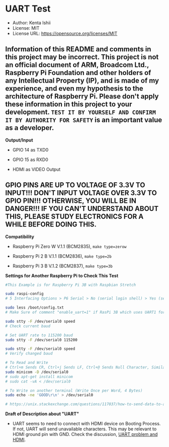 # UART Test

* Author: Kenta Ishii
* License: MIT
* License URL: https://opensource.org/licenses/MIT

## Information of this README and comments in this project may be incorrect. This project is not an official document of ARM, Broadcom Ltd., Raspberry Pi Foundation and other holders of any Intellectual Property (IP), and is made of my experience, and even my hypothesis to the architecture of Raspberry Pi. Please don't apply these information in this project to your development. `TEST IT BY YOURSELF AND CONFIRM IT BY AUTHORITY FOR SAFETY` is an important value as a developer.

**Output/Input**

* GPIO 14 as TXD0

* GPIO 15 as RXD0

* HDMI as VIDEO Output

## GPIO PINS ARE UP TO VOLTAGE OF 3.3V TO INPUT!!! DON'T INPUT VOLTAGE OVER 3.3V TO GPIO PIN!!! OTHERWISE, YOU WILL BE IN DANGER!!! IF YOU CAN'T UNDERSTAND ABOUT THIS, PLEASE STUDY ELECTRONICS FOR A WHILE BEFORE DOING THIS.

**Compatibility**

* Raspberry Pi Zero W V.1.1 (BCM2835), `make type=zerow`

* Raspberry Pi 2 B V.1.1 (BCM2836), `make type=2b`

* Raspberry Pi 3 B V.1.2 (BCM2837), `make type=3b`

**Settings for Another Raspberry Pi to Check This Test**

```bash
#This Example is for Raspberry Pi 3B with Raspbian Stretch 

sudo raspi-config
# 5 Interfacing Options > P6 Serial > No (serial login shell) > Yes (serial interface) > OK > Finish (Reboot)

sudo less /boot/config.txt
# Make Sure of comment "enable_uart=1" if RasPi 3B which uses UART1 for the interface

sudo stty -F /dev/serial0 speed
# Check current baud

# Set UART rate to 115200 baud
sudo stty -F /dev/serial0 115200

sudo stty -F /dev/serial0 speed
# Verify changed baud

# To Read and Write
# Ctrl+m Sends CR, Ctrl+j Sends LF, Ctrl+@ Sends Null Character, Similar to Macros of TeraTerm
sudo minicom -D /dev/serial0
# sudo apt-get install minicom
# sudo cat -vA < /dev/serial0

# To Write on another terminal (Write Once per Word, 4 Bytes)
sudo echo -ne 'GOOD\r\n' > /dev/serial0

# https://unix.stackexchange.com/questions/117037/how-to-send-data-to-a-serial-port-and-see-any-answer
```

**Draft of Description about "UART"**

* UART seems to need to connect with HDMI device on Booting Process. If not, UART will send unavailable characters. This may be relevant to HDMI ground pin with GND. Check the discussion, [UART problem and HDMI](https://www.raspberrypi.org/forums/viewtopic.php?t=61971&p=460906).
